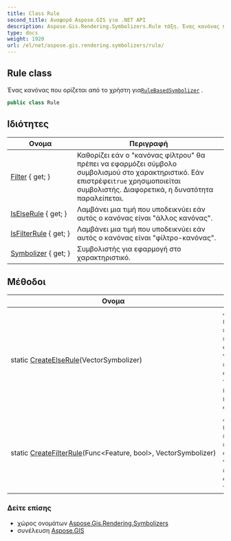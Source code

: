 ```yaml
---
title: Class Rule
second_title: Αναφορά Aspose.GIS για .NET API
description: Aspose.Gis.Rendering.Symbolizers.Rule τάξη. Ένας κανόνας που ορίζεται από το χρήστη γιαRuleBasedSymbolizer .
type: docs
weight: 1920
url: /el/net/aspose.gis.rendering.symbolizers/rule/
---
```

## Rule class

Ένας κανόνας που ορίζεται από το χρήστη για[`RuleBasedSymbolizer`](../rulebasedsymbolizer/) .

```csharp
public class Rule
```

## Ιδιότητες

| Ονομα | Περιγραφή |
| --- | --- |
| [Filter](../../aspose.gis.rendering.symbolizers/rule/filter/) { get; } | Καθορίζει εάν ο "κανόνας φίλτρου" θα πρέπει να εφαρμόζει σύμβολο συμβολισμού στο χαρακτηριστικό. Εάν επιστρέφει`true` χρησιμοποιείται συμβολιστής. Διαφορετικά, η δυνατότητα παραλείπεται. |
| [IsElseRule](../../aspose.gis.rendering.symbolizers/rule/iselserule/) { get; } | Λαμβάνει μια τιμή που υποδεικνύει εάν αυτός ο κανόνας είναι "άλλος κανόνας". |
| [IsFilterRule](../../aspose.gis.rendering.symbolizers/rule/isfilterrule/) { get; } | Λαμβάνει μια τιμή που υποδεικνύει εάν αυτός ο κανόνας είναι "φίλτρο-κανόνας". |
| [Symbolizer](../../aspose.gis.rendering.symbolizers/rule/symbolizer/) { get; } | Συμβολιστής για εφαρμογή στο χαρακτηριστικό. |

## Μέθοδοι

| Ονομα | Περιγραφή |
| --- | --- |
| static [CreateElseRule](../../aspose.gis.rendering.symbolizers/rule/createelserule/)(VectorSymbolizer) | Δημιουργεί νέο κανόνα που εφαρμόζει έναν συμβολισμό για να εμφανίζεται όποτε δεν ταιριάζει με κανέναν κανόνα φίλτρου. |
| static [CreateFilterRule](../../aspose.gis.rendering.symbolizers/rule/createfilterrule/)(Func&lt;Feature, bool&gt;, VectorSymbolizer) | Δημιουργεί νέο κανόνα που εφαρμόζει έναν συμβολοποιητή για να εμφανίζεται όποτε περνάει το φίλτρο. |

### Δείτε επίσης

* χώρος ονομάτων [Aspose.Gis.Rendering.Symbolizers](../../aspose.gis.rendering.symbolizers/)
* συνέλευση [Aspose.GIS](../../)


